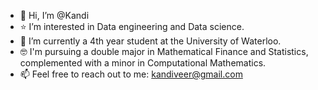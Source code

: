 - 👋 Hi, I’m @Kandi
- ⭐️ I’m interested in Data engineering and Data science.
- 👑 I’m currently a 4th year student at the University of Waterloo.
- 🤓 I'm pursuing a double major in Mathematical Finance and Statistics, complemented with a minor in Computational Mathematics.
- 📫 Feel free to reach out to me: kandiveer@gmail.com

<!---
kandiveera/kandiveera is a ✨ special ✨ repository because its `README.md` (this file) appears on your GitHub profile.
You can click the Preview link to take a look at your changes.
--->
